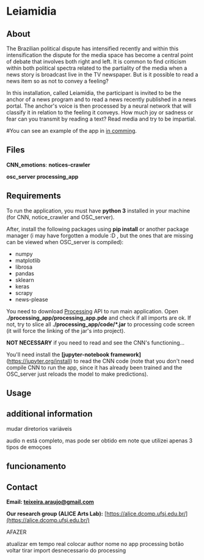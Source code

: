 Leiamidia
====================


About
------
The Brazilian political dispute has intensified recently and within this intensification the dispute for the media space has become a central point of debate that involves both right and left. 
It is common to find criticism within both political spectra related to the partiality of the media when a news story is broadcast live in the TV newspaper. 
But is it possible to read a news item so as not to convey a feeling? 

In this installation, called Leiamídia, the participant is invited to be the anchor of a news program and to read a news recently published in a news portal. 
The anchor's voice is then processed by a neural network that will classify it in relation to the feeling it conveys. 
How much joy or sadness or fear can you transmit by reading a text? Read media and try to be impartial.

#You can see an example of the app in [in comming](https://www.youtube.com/channel/UCvXRe3UjqHNDnKvTpAOLyeA/featured).


Files
-----
<b>CNN_emotions</b>: 
<b>notices-crawler</b>

<b>osc_server</b>
<b>processing_app</b>


Requirements
-----------------
To run the application, you must have <b>python 3</b> installed in your machine (for CNN, notice_crawler and OSC_server). 


After, install the following packages using <b>pip install</b> or another package manager (i may have forgotten a module :D , but the ones that are missing can be viewed when OSC_server is compiled):

* numpy
* matplotlib
* librosa 
* pandas
* sklearn
* keras
* scrapy
* news-please


You need to download [Processing](https://processing.org/download/) API to run main application.
Open <b>./processing_app/processing_app.pde</b> and check if all imports are ok.
If not, try to slice all <b>./processing_app/code/*.jar</b> to processing code screen (it will force the linking of the jar's into project).




<b>NOT NECESSARY</b>
if you need to read and see the CNN's functioning...

You'll need install the <b>[jupyter-notebook framework]</b>(https://jupyter.org/install) to read the CNN code (note that you don't need compile CNN to run the app, since it has already been trained and the OSC_server just reloads the model to make predictions).



Usage
------





additional information
-----------------------

mudar diretorios
variáveis

audio n está completo, mas pode ser obtido em
note que utilizei apenas 3 tipos de emoçoes


funcionamento
--------------


Contact
--------

<b>Email: teixeira.araujo@gmail.com</b>

<b>Our research group (ALICE Arts Lab):</b> [https://alice.dcomp.ufsj.edu.br/](https://alice.dcomp.ufsj.edu.br/)













AFAZER

atualizar em tempo real
colocar author nome no app processing
botão voltar
tirar import desnecessario do processing
